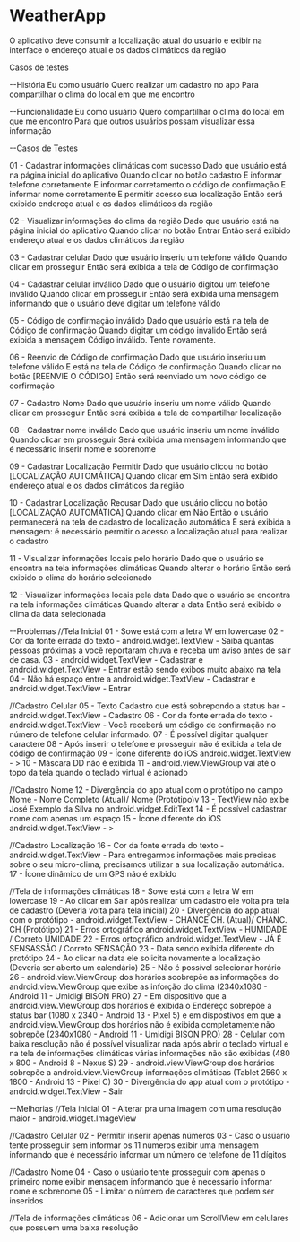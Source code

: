 # WeatherApp
O aplicativo deve consumir a localização atual do usuário e exibir na interface o endereço atual e os dados climáticos da região

Casos de testes

--História
Eu como usuário
Quero realizar um cadastro no app
Para compartilhar o clima do local em que me encontro

--Funcionalidade
Eu como usuário
Quero compartilhar o clima do local em que me encontro
Para que outros usuários possam visualizar essa informação

--Casos de Testes

01 - Cadastrar informações climáticas com sucesso
Dado que usuário está na página inicial do aplicativo
Quando clicar no botão cadastro
E informar telefone corretamente
E informar corretamento o código de confirmação
E informar nome corretamente
E permitir acesso sua localização
Então será exibido endereço atual e os dados climáticos da região

02 - Visualizar informações do clima da região
Dado que usuário está na página inicial do aplicativo
Quando clicar no botão Entrar
Então será exibido endereço atual e os dados climáticos da região

03 - Cadastrar celular
Dado que usuário inseriu um telefone válido
Quando clicar em prosseguir
Então será exibida a tela de Código de confirmação

04 - Cadastrar celular inválido
Dado que o usuário digitou um telefone inválido
Quando clicar em prosseguir
Então será exibida uma mensagem informando que o usuário deve digitar um telefone válido

05 - Código de confirmação inválido
Dado que usuário está na tela de Código de confirmação
Quando digitar um código inválido
Então será exibida a mensagem Código inválido. Tente novamente.

06 - Reenvio de Código de confirmação
Dado que usuário inseriu um telefone válido
E está na tela de Código de confirmação
Quando clicar no botão [REENVIE O CÓDIGO]
Então será reenviado um novo código de corfirmação

07 - Cadastro Nome
Dado que usuário inseriu um nome válido
Quando clicar em prosseguir
Então será exibida a tela de compartilhar localização

08 - Cadastrar nome inválido
Dado que usuário inseriu um nome inválido
Quando clicar em prosseguir
Será exibida uma mensagem informando que é necessário inserir nome e sobrenome

09 - Cadastrar Localização Permitir
Dado que usuário clicou no botão [LOCALIZAÇÃO AUTOMÁTICA]
Quando clicar em Sim
Então será exibido endereço atual e os dados climáticos da região

10 - Cadastrar Localização Recusar
Dado que usuário clicou no botão [LOCALIZAÇÃO AUTOMÁTICA]
Quando clicar em Não
Então o usuário permanecerá na tela de cadastro de localização automática
E será exibida a mensagem: é necessário permitir o acesso a localização atual para realizar o cadastro

11 - Visualizar informações locais pelo horário
Dado que o usuário se encontra na tela informações climáticas
Quando alterar o horário
Então será exibido o clima do horário selecionado

12 - Visualizar informações locais pela data
Dado que o usuário se encontra na tela informações climáticas
Quando alterar a data
Então será exibido o clima da data selecionada


--Problemas
//Tela Inicial
01 - Sowe está com a letra W em lowercase
02 - Cor da fonte errada do texto - android.widget.TextView - Saiba quantas pessoas próximas a você reportaram chuva e receba um aviso antes de sair de casa.
03 - android.widget.TextView - Cadastrar e android.widget.TextView - Entrar estão sendo exibos muito abaixo na tela
04 - Não há espaço entre a android.widget.TextView - Cadastrar e android.widget.TextView - Entrar

//Cadastro Celular
05 - Texto Cadastro que está sobrepondo a status bar - android.widget.TextView - Cadastro
06 - Cor da fonte errada do texto - android.widget.TextView - Você receberá um código de confirmação no número de telefone celular informado.
07 - É possível digitar qualquer caractere
08 - Após inserir o telefone e prosseguir não é exibida a tela de código de confirmação
09 - Ícone diferente do iOS android.widget.TextView - >
10 - Máscara DD não é exibida
11 - android.view.ViewGroup vai até o topo da tela quando o teclado virtual é acionado

//Cadastro Nome
12 - Divergência do app atual com o protótipo no campo Nome - Nome Completo (Atual)/ Nome (Protótipo)v 
13 - TextView não exibe José Exemplo da Silva no android.widget.EditText
14 - É possível cadastrar nome com apenas um espaço
15 - Ícone diferente do iOS android.widget.TextView - >

//Cadastro Localização
16 - Cor da fonte errada do texto - android.widget.TextView - Para entregarmos informações mais precisas sobre o seu micro-clima, precisamos utilizar a sua localização automática.
17 - Ícone dinâmico de um GPS não é exibido

//Tela de informações climáticas
18 - Sowe está com a letra W em lowercase
19 - Ao clicar em Sair após realizar um cadastro ele volta pra tela de cadastro (Deveria volta para tela inicial)
20 - Divergência do app atual com o protótipo - android.widget.TextView - CHANCE CH. (Atual)/ CHANC. CH (Protótipo)
21 - Erros ortográfico android.widget.TextView - HUMIDADE / Correto UMIDADE
22 - Erros ortográfico android.widget.TextView - JÁ É SENSASSÃO / Correto SENSAÇÃO
23 - Data sendo exibida diferente do protótipo
24 - Ao clicar na data ele solicita novamente a localização (Deveria ser aberto um calendário)
25 - Não é possível selecionar horário
26 - android.view.ViewGroup dos horários soobrepõe as informações do android.view.ViewGroup que exibe as inforção do clima (2340x1080 - Android 11 - Umidigi BISON PRO)
27 - Em dispositivo que a android.view.ViewGroup dos horários é exibida o Endereço sobrepõe a status bar (1080 x 2340 - Android 13 - Pixel 5) e em dispostivos em que a android.view.ViewGroup dos horários não é exibida completamente não sobrepõe (2340x1080 - Android 11 - Umidigi BISON PRO)
28 - Celular com baixa resolução não é possível visualizar nada após abrir o teclado virtual e na tela de informações climáticas várias informações não são exibidas (480 x 800 - Android 8 - Nexus S)
29 - android.view.ViewGroup dos horários sobrepõe a android.view.ViewGroup informações climáticas (Tablet 2560 x 1800 - Android 13 - Pixel C)
30 - Divergência do app atual com o protótipo - android.widget.TextView - Sair


--Melhorias
//Tela inicial
01 - Alterar pra uma imagem com uma resolução maior - android.widget.ImageView

//Cadastro Celular
02 - Permitir inserir apenas números
03 - Caso o usúario tente prosseguir sem informar os 11 números exibir uma mensagem informando que é necessário informar um número de telefone de 11 dígitos

//Cadastro Nome
04 - Caso o usúario tente prosseguir com apenas o primeiro nome exibir mensagem informando que é necessário informar nome e sobrenome
05 - Limitar o número de caracteres que podem ser inseridos

//Tela de informações climáticas
06 - Adicionar um ScrollView em celulares que possuem uma baixa resolução
